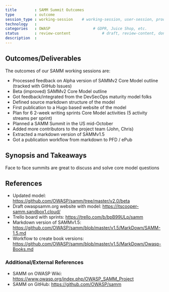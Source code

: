 ```yaml
---
title        : SAMM Summit Outcomes
type         : outcome
session_type : working-session    # working-session, user-session, product-sesssion
technology   :
categories   : OWASP                   # GDPR, Juice Shop, etc.
status       : review-content              # draft, review-content, done
description  :
---
```



## Outcomes/Deliverables 
The outcomes of our SAMM working sessions are:
- Processed feedback on Alpha version of SAMMv2 Core Model outline (tracked with GitHub Issues)
- Beta (improved) SAMMv2 Core Model outline
- Got feedback/integrated from the DevSecOps maturity model folks
- Defined source markdown structure of the model
- First publication to a Hugo based website of the model
- Plan for 6 2-week writing sprints Core Model activities (5 activity streams per sprint)
- Planned a SAMM Summit in the US mid-October
- Added more contributors to the project team (John, Chris)
- Extracted a markdown version of SAMMv1.5
- Got a publication workflow from markdown to PFD / ePub

## Synopsis and Takeaways 
Face to face summits are great to discuss and solve core model questions

## References 
- Updated model: https://github.com/OWASP/samm/tree/master/v2.0/beta
- Draft owaspsamm.org website with model: https://itscooper-samm.sandbox1.cloud/
- Trello board with sprints: https://trello.com/b/bpB99ULp/samm
- Markdown version of SAMMv1.5: https://github.com/OWASP/samm/blob/master/v1.5/MarkDown/SAMM-1.5.md
- Workflow to create book versions: https://github.com/OWASP/samm/blob/master/v1.5/MarkDown/Owasp-Books.md


### Additional/External References
- SAMM on OWASP Wiki: https://www.owasp.org/index.php/OWASP_SAMM_Project
- SAMM on GitHub: https://github.com/OWASP/samm
